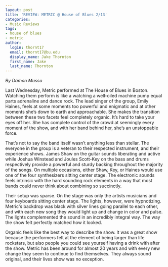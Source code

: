 ```yaml
---
layout: post
title: 'REVIEW: METRIC @ House of Blues 2/13'
categories:
- Music Reviews
tags:
- house of blues
- metric
author:
  login: thornt17
  email: thornt17@bu.edu
  display_name: Jake Thornton
  first_name: Jake
  last_name: Thornton
---
```

_By Damon Musso_

Last Wednesday, Metric performed at The House of Blues in Boston. Watching them perform is like a watching a well-oiled machine pump equal parts adrenaline and dance rock. The lead singer of the group, Emily Haines, feels at some moments too powerful and enigmatic and at other moments she’s down to earth and approachable. She makes the transition between these two facets feel completely organic. It’s hard to take your eyes off her. She has complete control of the crowd at seemingly every moment of the show, and with her band behind her, she’s an unstoppable force.

That’s not to say the band itself wasn’t anything less than stellar. The everyone in the group is a veteran to their respected instrument, and their experience shows. James Shaw on the guitar sounds liberating and active while Joshua Winstead and Joules Scott-Key on the bass and drums respectively provide a powerful and sturdy backing throughout the majority of the songs. On multiple occasions, either Shaw, Key, or Haines would use one of the four synthesizers sitting center stage. The electronic sounds feels intrinsic with the hard sounding rock elements in a way that most bands could never think about combining so succinctly.

Their setup was sparse. On the stage was only the artists musicians and four keyboards sitting center stage. The lights, however, were hypnotizing. Metric's backdrop was black with silver lines going parallel to each other, and with each new song they would light up and change in color and pulse. The lights complemented the sound in an incredibly integral way. The way the show felt perfectly matched how it looked.

Organic feels like the best way to describe the show. It was a great show because the performers felt at the element of being larger than life rockstars, but also people you could see yourself having a drink with after the show. Metric has been around for almost 20 years and with every new change they seem to continue to find themselves. They always sound original, and their lives show was no exception.